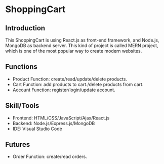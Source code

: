 # ShoppingCart
## Introduction
  This ShoppingCart is using React.js as front-end framework, and Node.js, MongoDB as backend server. This kind of project is called MERN project, which is one of the most popular way to create modern websites.
  
## Functions
<ul>
  <li>Product Function: create/read/update/delete products.</li>
  <li>Cart Function: add products to cart./delete products from cart.</li>  
  <li>Account Function: register/login/update account.</li>
</ul>

## Skill/Tools
<ul>
  <li>Frontend: HTML/CSS/JavaScript/Ajax/React.js</li>
  <li>Backend: Node.js/Express.js/MongoDB</li>
  <li>IDE: Visual Studio Code</li>
</ul>   

## Futures
<ul>
  
  <li>Order Function: create/read orders.</li>
</ul>

